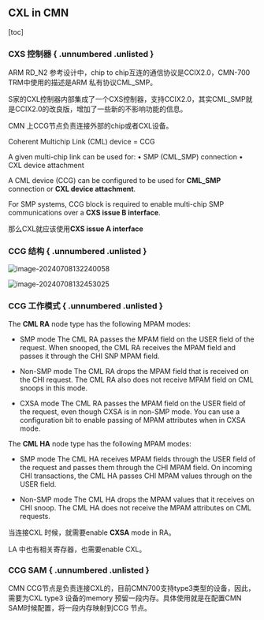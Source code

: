 ## CXL in CMN

[toc]

### CXS 控制器 { .unnumbered .unlisted }

ARM RD_N2 参考设计中，chip to chip互连的通信协议是CCIX2.0，CMN-700 TRM中使用的描述是ARM 私有协议CML_SMP。

S家的CXL控制器内部集成了一个CXS控制器，支持CCIX2.0，其实CML_SMP就是CCIX2.0的改良版，增加了一些新的不影响功能的信息。

CMN 上CCG节点负责连接外部的chip或者CXL设备。

Coherent Multichip Link (CML) device  = CCG

A given multi-chip link can be used for:
• SMP (CML_SMP) connection
• CXL device attachment

A CML device (CCG) can be configured to be used for **CML_SMP** connection or **CXL device attachment**.

For SMP systems, CCG block is required to enable multi-chip SMP communications over a **CXS issue B interface**.

那么CXL就应该使用**CXS issue A interface**

### CCG 结构 { .unnumbered .unlisted }

![image-20240708132240058](book/pdf/src/13_CXL/images/CXL_in_CMN/image-20240708132240058.png)

![image-20240708132453025](book/pdf/src/13_CXL/images/CXL_in_CMN/image-20240708132453025.png)

### CCG 工作模式 { .unnumbered .unlisted }

The **CML RA** node type has the following MPAM modes:

* SMP mode
  The CML RA passes the MPAM field on the USER field of the request. When snooped, the CML RA receives the MPAM field and passes it through the CHI SNP MPAM field.

* Non-SMP mode
  The CML RA drops the MPAM field that is received on the CHI request. The CML RA also
  does not receive MPAM field on CML snoops in this mode.

* CXSA mode
  The CML RA passes the MPAM field on the USER field of the request, even though CXSA is in non-SMP mode. You can use a configuration bit to enable passing of MPAM attributes when in CXSA mode.

The **CML HA** node type has the following MPAM modes:

* SMP mode
  The CML HA receives MPAM fields through the USER field of the request and passes them through the CHI MPAM field. On incoming CHI transactions, the CML HA passes CHI MPAM values through on the USER field.

* Non-SMP mode
  The CML HA drops the MPAM values that it receives on CHI snoop. The CML HA does not receive the MPAM attributes on CML requests.

当连接CXL 时候，就需要enable **CXSA** mode in RA。

LA 中也有相关寄存器，也需要enable CXL。

### CCG SAM { .unnumbered .unlisted }

CMN CCG节点是负责连接CXL的，目前CMN700支持type3类型的设备，因此，需要为CXL type3  设备的memory 预留一段内存。具体使用就是在配置CMN SAM时候配置，将一段内存映射到CCG 节点。